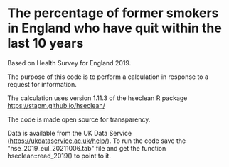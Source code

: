 # The percentage of former smokers in England who have quit within the last 10 years

Based on Health Survey for England 2019.  

The purpose of this code is to perform a calculation in response to a request for information.   

The calculation uses version 1.11.3 of the hseclean R package https://stapm.github.io/hseclean/

The code is made open source for transparency.

Data is available from the UK Data Service (https://ukdataservice.ac.uk/help/). To run the code save the "hse_2019_eul_20211006.tab" file and get the function hseclean::read_2019() to point to it.   



